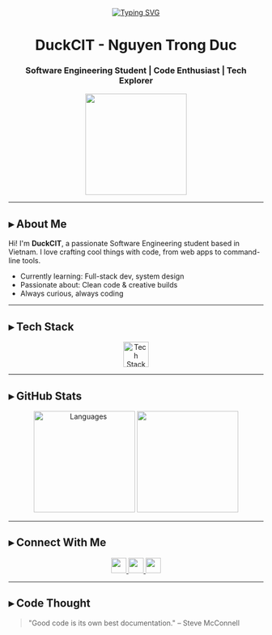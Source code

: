 <p align="center">
  <a href="#"><img src="https://readme-typing-svg.herokuapp.com?font=&size=30&duration=4000&pause=1000&color=00FA6F&center=true&vCenter=true&width=600&lines=Hey+there!+I'm+DuckCIT;Nguyen+Trong+Duc+-+Code+Craftsman" alt="Typing SVG" /></a>
</p>

<h1 align="center">DuckCIT - Nguyen Trong Duc</h1>
<h3 align="center">Software Engineering Student | Code Enthusiast | Tech Explorer</h3>

<div align="center">
  <img height="200" src="https://media.tenor.com/y2JXkY1pXkwAAAAM/cat-computer.gif" />
</div>

---

## ▸ About Me
Hi! I'm **DuckCIT**, a passionate Software Engineering student based in Vietnam. I love crafting cool things with code, from web apps to command-line tools.

- Currently learning: Full-stack dev, system design  
- Passionate about: Clean code & creative builds  
- Always curious, always coding

---

## ▸ Tech Stack
<div align="center">
  <img src="https://skillicons.dev/icons?i=js,py,java,html,css,nodejs,react" height="50" alt="Tech Stack"/>
</div>

---

## ▸ GitHub Stats
<div align="center">
  <img src="https://github-readme-stats.vercel.app/api/top-langs?username=DuckCIT&layout=compact&theme=dracula&hide_border=true&langs_count=8" alt="Languages" height="200"/>
  <img src="https://github-readme-stats.vercel.app/api?username=DuckCIT&show_icons=true&theme=dracula&hide_border=true" height="200"/>
</div>

---

## ▸ Connect With Me
<div align="center">
  <a href="https://www.instagram.com/tducisduck/" target="_blank">
    <img src="https://img.shields.io/static/v1?message=Instagram&logo=instagram&label=&color=E4405F&logoColor=white&style=for-the-badge" height="30"/>
  </a>
  <a href="https://www.facebook.com/tducxD" target="_blank">
    <img src="https://img.shields.io/static/v1?message=Facebook&logo=facebook&label=&color=1877F2&logoColor=white&style=for-the-badge" height="30"/>
  </a>
  <a href="https://duckcit.me/" target="_blank">
    <img src="https://img.shields.io/static/v1?message=My+Website&logo=google-chrome&label=&color=6667ab&logoColor=white&style=for-the-badge" height="30"/>
  </a>
</div>

---

## ▸ Code Thought
> "Good code is its own best documentation." – Steve McConnell
